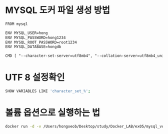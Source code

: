 # MYSQL 도커 파일 생성 방법 
```txt
FROM mysql

ENV MYSQL_USER=hong
ENV MYSQL_PASSWORD=hong1234
ENV MYSQL_ROOT_PASSWORD=root1234
ENV MYSQL_DATABASE=hongdb

CMD [ "--character-set-server=utf8mb4", "--collation-server=utf8mb4_unicode_ci" ]

```
# UTF 8 설정확인
```sh
SHOW VARIABLES LIKE 'character_set_%';
```

# 볼륨 옵션으로 실행하는 법
```sh
docker run -d -v /Users/hongxeob/Desktop/study/Docker_LAB/ex05/mysql_volume -p 3307:3306 --name mysql-container mysql-image
```
